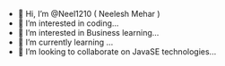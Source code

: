 - 👋 Hi, I’m @Neel1210 ( Neelesh Mehar )
- 👀 I’m interested in coding...
- 💼 I’m interested in Business learning...
- 🌱 I’m currently learning ...
- 💞️ I’m looking to collaborate on JavaSE technologies... 


<!---
Neel1210/Neel1210 is a ✨ special ✨ repository because its `README.md` (this file) appears on your GitHub profile.
You can click the Preview link to take a look at your changes.
--->
